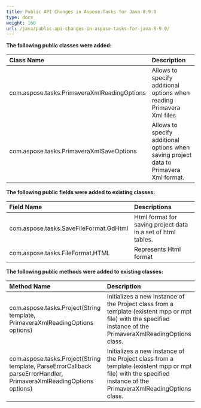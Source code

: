 ```yaml
---
title: Public API Changes in Aspose.Tasks for Java 8.9.0
type: docs
weight: 160
url: /java/public-api-changes-in-aspose-tasks-for-java-8-9-0/
---
```


**The following public classes were added:**

|**Class Name**|**Description**|
| :- | :- |
|com.aspose.tasks.PrimaveraXmlReadingOptions |Allows to specify additional options when reading Primavera Xml files |
|com.aspose.tasks.PrimaveraXmlSaveOptions |Allows to specify additional options when saving project data to Primavera Xml format. |
**The following public fields were added to existing classes:**

|**Field Name**|**Descriptions**|
| :- | :- |
|com.aspose.tasks.SaveFileFormat.GdHtml |Html format for saving project data in a set of html tables. |
|com.aspose.tasks.FileFormat.HTML |Represents Html format |
**The following public methods were added to existing classes:**

|**Method Name**|**Description**|
| :- | :- |
|com.aspose.tasks.Project(String template, PrimaveraXmlReadingOptions options) |Initializes a new instance of the Project class from a template (existent mpp or mpt file) with the specified instance of the PrimaveraXmlReadingOptions class. |
|com.aspose.tasks.Project(String template, ParseErrorCallback parseErrorHandler, PrimaveraXmlReadingOptions options) |Initializes a new instance of the Project class from a template (existent mpp or mpt file) with the specified instance of the PrimaveraXmlReadingOptions class. |

